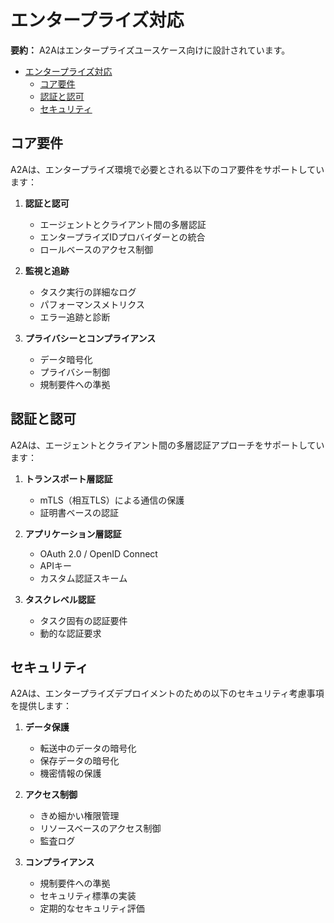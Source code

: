 # エンタープライズ対応

**要約：** A2Aはエンタープライズユースケース向けに設計されています。

<!-- TOC -->

- [エンタープライズ対応](#エンタープライズ対応)
  - [コア要件](#コア要件)
  - [認証と認可](#認証と認可)
  - [セキュリティ](#セキュリティ)

<!-- /TOC -->

## コア要件

A2Aは、エンタープライズ環境で必要とされる以下のコア要件をサポートしています：

1. **認証と認可**

   - エージェントとクライアント間の多層認証
   - エンタープライズIDプロバイダーとの統合
   - ロールベースのアクセス制御

2. **監視と追跡**

   - タスク実行の詳細なログ
   - パフォーマンスメトリクス
   - エラー追跡と診断

3. **プライバシーとコンプライアンス**
   - データ暗号化
   - プライバシー制御
   - 規制要件への準拠

## 認証と認可

A2Aは、エージェントとクライアント間の多層認証アプローチをサポートしています：

1. **トランスポート層認証**

   - mTLS（相互TLS）による通信の保護
   - 証明書ベースの認証

2. **アプリケーション層認証**

   - OAuth 2.0 / OpenID Connect
   - APIキー
   - カスタム認証スキーム

3. **タスクレベル認証**
   - タスク固有の認証要件
   - 動的な認証要求

## セキュリティ

A2Aは、エンタープライズデプロイメントのための以下のセキュリティ考慮事項を提供します：

1. **データ保護**

   - 転送中のデータの暗号化
   - 保存データの暗号化
   - 機密情報の保護

2. **アクセス制御**

   - きめ細かい権限管理
   - リソースベースのアクセス制御
   - 監査ログ

3. **コンプライアンス**
   - 規制要件への準拠
   - セキュリティ標準の実装
   - 定期的なセキュリティ評価
